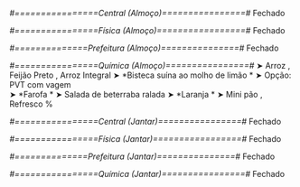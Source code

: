 
*#================Central (Almoço)================#*
Fechado

*#================Física (Almoço)=================#*
Fechado

*#==============Prefeitura (Almoço)===============#*
Fechado

*#================Química (Almoço)================#*
➤ Arroz ,  Feijão Preto ,  Arroz Integral
➤ *Bisteca suína ao molho de limão *
➤ Opção: PVT com vagem  
➤ *Farofa *
➤ Salada de beterraba ralada 
➤ *Laranja *
➤ Mini pão , Refresco
%

*#================Central (Jantar)================#*
Fechado

*#================Física (Jantar)=================#*
Fechado

*#==============Prefeitura (Jantar)===============#*
Fechado

*#================Química (Jantar)================#*
Fechado
